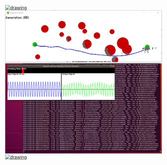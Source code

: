 [<img src="https://github.com/estods3/JetTank/blob/master/documentation/linefollowing.gif" alt="drawing" width="270"/>](https://github.com/estods3/JetTank)<img src="https://github.com/estods3/PathPlanning-withGeneticAI/blob/master/pics/gen280.PNG" alt="drawing" width="720"/><img src="https://github.com/estods3/Sampling-usingNyquistTheorem/blob/master/screenshots/FrequencyGreaterThanNyquist.png" alt="drawing" width="580"/>
[<img src="https://raw.githubusercontent.com/estods3/Tutorial-LegoRoboticClaw/master/documentation/closeupOfPerfBoard.jpg" alt="drawing" width="400"/>](https://github.com/estods3/Tutorial-LegoRoboticClaw)

<!--
**estods3/estods3** is a ✨ _special_ ✨ repository because its `README.md` (this file) appears on your GitHub profile.
-->
